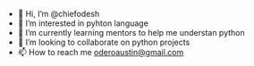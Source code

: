 - 👋 Hi, I’m @chiefodesh
- 👀 I’m interested in pyhton language
- 🌱 I’m currently learning mentors to help me understan python
- 💞️ I’m looking to collaborate on python projects
- 📫 How to reach me oderoaustin@gmail.com

<!---
chiefodesh/chiefodesh is a ✨ special ✨ repository because its `README.md` (this file) appears on your GitHub profile.
You can click the Preview link to take a look at your changes.
--->
